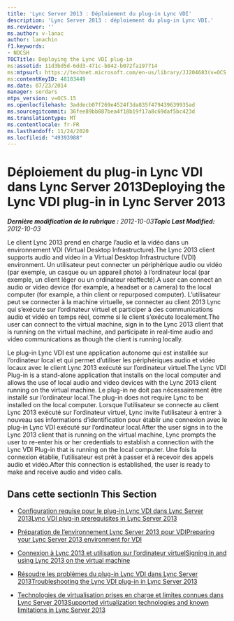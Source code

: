 ```yaml
---
title: 'Lync Server 2013 : Déploiement du plug-in Lync VDI'
description: 'Lync Server 2013 : déploiement du plug-in Lync VDI.'
ms.reviewer: ''
ms.author: v-lanac
author: lanachin
f1.keywords:
- NOCSH
TOCTitle: Deploying the Lync VDI plug-in
ms:assetid: 11d3bd5d-6dd3-471c-b842-b072fa197714
ms:mtpsurl: https://technet.microsoft.com/en-us/library/JJ204683(v=OCS.15)
ms:contentKeyID: 48183449
ms.date: 07/23/2014
manager: serdars
mtps_version: v=OCS.15
ms.openlocfilehash: 3addecb07f269e4524f3da835f479439639935ad
ms.sourcegitcommit: 36fee89bb887bea4f18b19f17a8c69daf5bc423d
ms.translationtype: MT
ms.contentlocale: fr-FR
ms.lasthandoff: 11/24/2020
ms.locfileid: "49393988"
---
```

# <a name="deploying-the-lync-vdi-plug-in-in-lync-server-2013"></a><span data-ttu-id="9baae-103">Déploiement du plug-in Lync VDI dans Lync Server 2013</span><span class="sxs-lookup"><span data-stu-id="9baae-103">Deploying the Lync VDI plug-in in Lync Server 2013</span></span>

<div data-xmlns="http://www.w3.org/1999/xhtml">

<div class="topic" data-xmlns="http://www.w3.org/1999/xhtml" data-msxsl="urn:schemas-microsoft-com:xslt" data-cs="https://msdn.microsoft.com/">

<div data-asp="https://msdn2.microsoft.com/asp">



</div>

<div id="mainSection">

<div id="mainBody"><span data-ttu-id="9baae-104">

<span> </span></span><span class="sxs-lookup"><span data-stu-id="9baae-104">

<span> </span></span></span>

<span data-ttu-id="9baae-105">_**Dernière modification de la rubrique :** 2012-10-03_</span><span class="sxs-lookup"><span data-stu-id="9baae-105">_**Topic Last Modified:** 2012-10-03_</span></span>

<span data-ttu-id="9baae-106">Le client Lync 2013 prend en charge l’audio et la vidéo dans un environnement VDI (Virtual Desktop Infrastructure).</span><span class="sxs-lookup"><span data-stu-id="9baae-106">The Lync 2013 client supports audio and video in a Virtual Desktop Infrastructure (VDI) environment.</span></span> <span data-ttu-id="9baae-107">Un utilisateur peut connecter un périphérique audio ou vidéo (par exemple, un casque ou un appareil photo) à l’ordinateur local (par exemple, un client léger ou un ordinateur réaffecté).</span><span class="sxs-lookup"><span data-stu-id="9baae-107">A user can connect an audio or video device (for example, a headset or a camera) to the local computer (for example, a thin client or repurposed computer).</span></span> <span data-ttu-id="9baae-108">L’utilisateur peut se connecter à la machine virtuelle, se connecter au client 2013 Lync qui s’exécute sur l’ordinateur virtuel et participer à des communications audio et vidéo en temps réel, comme si le client s’exécute localement.</span><span class="sxs-lookup"><span data-stu-id="9baae-108">The user can connect to the virtual machine, sign in to the Lync 2013 client that is running on the virtual machine, and participate in real-time audio and video communications as though the client is running locally.</span></span>

<span data-ttu-id="9baae-109">Le plug-in Lync VDI est une application autonome qui est installée sur l’ordinateur local et qui permet d’utiliser les périphériques audio et vidéo locaux avec le client Lync 2013 exécuté sur l’ordinateur virtuel.</span><span class="sxs-lookup"><span data-stu-id="9baae-109">The Lync VDI Plug-in is a stand-alone application that installs on the local computer and allows the use of local audio and video devices with the Lync 2013 client running on the virtual machine.</span></span> <span data-ttu-id="9baae-110">Le plug-in ne doit pas nécessairement être installé sur l’ordinateur local.</span><span class="sxs-lookup"><span data-stu-id="9baae-110">The plug-in does not require Lync to be installed on the local computer.</span></span> <span data-ttu-id="9baae-111">Lorsque l’utilisateur se connecte au client Lync 2013 exécuté sur l’ordinateur virtuel, Lync invite l’utilisateur à entrer à nouveau ses informations d’identification pour établir une connexion avec le plug-in Lync VDI exécuté sur l’ordinateur local.</span><span class="sxs-lookup"><span data-stu-id="9baae-111">After the user signs in to the Lync 2013 client that is running on the virtual machine, Lync prompts the user to re-enter his or her credentials to establish a connection with the Lync VDI Plug-in that is running on the local computer.</span></span> <span data-ttu-id="9baae-112">Une fois la connexion établie, l’utilisateur est prêt à passer et à recevoir des appels audio et vidéo.</span><span class="sxs-lookup"><span data-stu-id="9baae-112">After this connection is established, the user is ready to make and receive audio and video calls.</span></span>

<div>

## <a name="in-this-section"></a><span data-ttu-id="9baae-113">Dans cette section</span><span class="sxs-lookup"><span data-stu-id="9baae-113">In This Section</span></span>

  - [<span data-ttu-id="9baae-114">Configuration requise pour le plug-in Lync VDI dans Lync Server 2013</span><span class="sxs-lookup"><span data-stu-id="9baae-114">Lync VDI plug-in prerequisites in Lync Server 2013</span></span>](lync-server-2013-lync-vdi-plug-in-prerequisites.md)

  - [<span data-ttu-id="9baae-115">Préparation de l’environnement Lync Server 2013 pour VDI</span><span class="sxs-lookup"><span data-stu-id="9baae-115">Preparing your Lync Server 2013 environment for VDI</span></span>](lync-server-2013-preparing-your-environment-for-vdi.md)

  - [<span data-ttu-id="9baae-116">Connexion à Lync 2013 et utilisation sur l’ordinateur virtuel</span><span class="sxs-lookup"><span data-stu-id="9baae-116">Signing in and using Lync 2013 on the virtual machine</span></span>](lync-server-2013-signing-in-and-using-lync-2013-on-the-virtual-machine.md)

  - [<span data-ttu-id="9baae-117">Résoudre les problèmes du plug-in Lync VDI dans Lync Server 2013</span><span class="sxs-lookup"><span data-stu-id="9baae-117">Troubleshooting the Lync VDI plug-in in Lync Server 2013</span></span>](lync-server-2013-troubleshooting-the-lync-vdi-plug-in.md)

  - [<span data-ttu-id="9baae-118">Technologies de virtualisation prises en charge et limites connues dans Lync Server 2013</span><span class="sxs-lookup"><span data-stu-id="9baae-118">Supported virtualization technologies and known limitations in Lync Server 2013</span></span>](lync-server-2013-supported-virtualization-technologies-and-known-limitations.md)

<span data-ttu-id="9baae-119"></div>

</div>

<span> </span>

</div>

</div>

</span><span class="sxs-lookup"><span data-stu-id="9baae-119"></div>

</div>

<span> </span>

</div>

</div>

</span></span></div>

